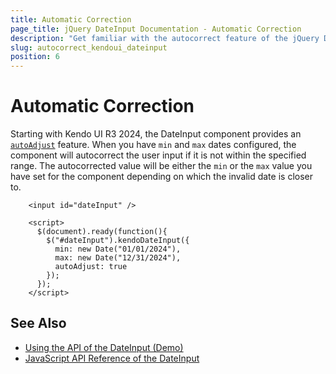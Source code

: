 ```yaml
---
title: Automatic Correction
page_title: jQuery DateInput Documentation - Automatic Correction
description: "Get familiar with the autocorrect feature of the jQuery DateInput by Kendo UI. Learn how to automatically correct the user input when it's outside of the pre-configured range."
slug: autocorrect_kendoui_dateinput
position: 6
---
```


# Automatic Correction

Starting with Kendo UI R3 2024, the DateInput component provides an [`autoAdjust`](/api/javascript/ui/dateinput/configuration/autoadjust) feature. When you have `min` and `max` dates configured, the component will autocorrect the user input if it is not within the specified range. The autocorrected value will be either the `min` or the `max` value you have set for the component depending on which the invalid date is closer to.

```dojo
    <input id="dateInput" />

    <script>
      $(document).ready(function(){
        $("#dateInput").kendoDateInput({
          min: new Date("01/01/2024"),
          max: new Date("12/31/2024"),
          autoAdjust: true
        });
      });
    </script>
```

## See Also

* [Using the API of the DateInput (Demo)](https://demos.telerik.com/kendo-ui/dateinput/api)
* [JavaScript API Reference of the DateInput](/api/javascript/ui/dateinput)
